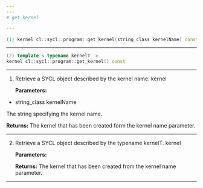 ```yaml
---
---
# get_kernel

---
```


```cpp
(1) kernel cl::sycl::program::get_kernel(string_class kernelName) const
```

---

```cpp
(2) template < typename kernelT  >
kernel cl::sycl::program::get_kernel() const
```

---

1. Retrieve a SYCL  object described by the kernel name. kernel

   **Parameters:**

  * string_class kernelName

   The string specifying the kernel name. 

   **Returns:** The kernel that has been created form the kernel name parameter. 

---

2. Retrieve a SYCL  object described by the typename kernelT. kernel

   **Parameters:**

   **Returns:** The kernel that has been created from the kernel name parameter. 

---

